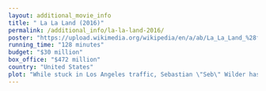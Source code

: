 ```yaml
---
layout: additional_movie_info
title: " La La Land (2016)"
permalink: /additional_info/la-la-land-2016/
poster: "https://upload.wikimedia.org/wikipedia/en/a/ab/La_La_Land_%28film%29.png"
running_time: "128 minutes"
budget: "$30 million"
box_office: "$472 million"
country: "United States"
plot: "While stuck in Los Angeles traffic, Sebastian \"Seb\" Wilder has a moment of road rage directed at aspiring actress Mia Dolan. After a hard day at work, Mia's next audition goes awry because the casting director takes a phone call during an emotional scene. That night, her roommates take her to a lavish party in the Hollywood Hills, promising her that someone in the crowd could jump-start her career. After her car is towed, she walks home in disappointment.\n\nDuring a gig at a restaurant, Seb slips into jazz improvisation despite the owner's warning to only play traditional Christmas pieces. Mia hears him playing as she passes by. Moved, she enters the restaurant and observes Seb being fired for his disobedience. Mia attempts to compliment him as he storms out, but he brushes by her. Months later, she runs into Seb at a party where he plays in a 1980s pop cover band. Mia requests that Seb play \"I Ran\" for her. After the gig, they walk to their cars and – despite an obvious chemistry – lament wasting a lovely night on each other.\n\nSeb arrives at Mia's workplace, and she shows him around the Warner Bros. backlot, where she works as a barista, while expressing her passion for acting. He takes her to a jazz club, describing his passion for jazz and his desire to open his own club. Seb invites Mia to a screening of Rebel Without a Cause and she accepts, forgetting a date with her boyfriend. Bored with the latter date, she rushes to the theater and finds Seb as the film begins. When the screening is interrupted by a projector malfunction, Seb and Mia spend the rest of the evening together with a romantic visit to the Griffith Observatory.\n\nAfter more failed auditions, Mia decides, with Seb's encouragement, to write a one-woman play. Seb begins to perform regularly at a jazz club, and the two of them eventually move in together. A former bandmate of Seb invites him to be the keyboardist in a new jazz fusion band, which will give him a steady income. Although dismayed by the band's pop style, Seb signs on after hearing Mia trying to convince her mother that he is working on his career. The band finds success, but Mia knows their music is not the type of music Seb wants to perform.\n\nDuring the band's first tour, Seb and Mia argue: she accuses him of abandoning his dreams, while he claims that she liked him more when he was unsuccessful because it made her feel better about herself. Two weeks later, Seb misses Mia's play because of a photoshoot he had forgotten about. The play fails, very few people attend, and Mia overhears dismissive comments about her performance. Unable to forgive him for missing her play and their previous argument, Mia returns to her hometown of Boulder City, Nevada.\n\nSeb receives a phone call from a prominent casting director who attended Mia's play, inviting her to audition for an upcoming film. Knowing that this could be her big break, he drives in a hurry to Boulder City and finds her house since he remembered that she lived across the street from the library,  where she fell in love with acting. Seb persuades her to attend, and she reluctantly agrees to go.\n\nThe next morning, Seb picks her up, and Mia greets him with a coffee. During the audition, Mia is asked to tell a story. In response, she talks about how her aunt, a one-time stage actress who eventually died from alcoholism, inspired her to chase her dreams. Confident the audition was a success, Seb encourages Mia to devote herself to acting. The two then recognize that they will always love each other despite what may come for their relationship.\n\nFive years later, Mia is a famous actress and married to a different man, with whom she has a daughter. She is living a happy life. That night, the couple stumble upon a jazz bar. Recognizing the logo she had once designed, Mia realizes that Seb has opened his own jazz club. Seb notices Mia in the crowd and begins to play their love theme on the piano. The two imagine what their happy life together would have been had their relationship thrived along with their careers, then acknowledge each other with a silent exchange of smiles and go their separate ways."
---
```

